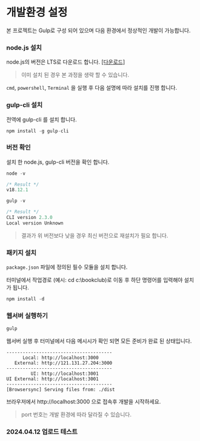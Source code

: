 # 개발환경 설정

본 프로젝트는 Gulp로 구성 되어 있으며 다음 환경에서 정상적인 개발이 가능합니다.

### node.js 설치

node.js의 버전은 LTS로 다운로드 합니다. [[다운로드]](https://nodejs.org/ko/)

> 이미 설치 된 경우 본 과정을 생략 할 수 있습니다.

`cmd`, `powershell`, `Terminal` 을 실행 후 다음 설명에 따라 설치를 진행 합니다.

### gulp-cli 설치

전역에 gulp-cli 를 설치 합니다.

```javascript
npm install -g gulp-cli
```

### 버전 확인

설치 한 node.js, gulp-cli 버전을 확인 합니다.

```javascript
node -v

/* Result */
v18.12.1
```

```javascript
gulp -v

/* Result */
CLI version 2.3.0
Local version Unknown
```

> 결과가 위 버전보다 낮을 경우 최신 버전으로 재설치가 필요 합니다.

### 패키지 설치


`package.json` 파일에 정의된 필수 모듈을 설치 합니다.

터미널에서 작업경로 (예시: cd c:\bookclub)로 이동 후 하단 명령어를 입력해야 설치가 됩니다.

```javascript
npm install -d
```

### 웹서버 실행하기

```javascript
gulp 
```

웹서버 실행 후 터미널에서 다음 메시시가 확인 되면 모든 준비가 완료 된 상태입니다.

```shell
---------------------------------------
      Local: http://localhost:3000
   External: http://121.131.27.204:3000
---------------------------------------
         UI: http://localhost:3001
UI External: http://localhost:3001
---------------------------------------
[Browsersync] Serving files from: ./dist
```

브라우저에서 http://localhost:3000 으로 접속후 개발을 시작하세요.

> port 번호는 개발 환경에 따라 달라질 수 있습니다.

### 2024.04.12 업로드 테스트
